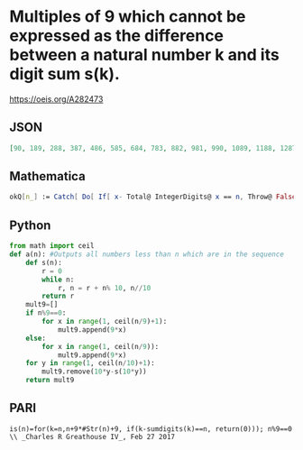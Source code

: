 # Multiples of 9 which cannot be expressed as the difference between a natural number k and its digit sum s\(k\)\.
https://oeis.org/A282473
## JSON
```JSON
[90, 189, 288, 387, 486, 585, 684, 783, 882, 981, 990, 1089, 1188, 1287, 1386, 1485, 1584, 1683, 1782, 1881, 1980, 1989, 2088, 2187, 2286, 2385, 2484, 2583, 2682, 2781, 2880, 2979, 2988, 3087, 3186, 3285, 3384, 3483, 3582, 3681, 3780, 3879, 3978, 3987, 4086, 4185, 4284, 4383, 4482, 4581, 4680, 4779, 4878, 4977, 4986]
```
## Mathematica
```Mathematica
okQ[n_] := Catch[ Do[ If[ x- Total@ IntegerDigits@ x == n, Throw@ False], {x, n, n+ 9 IntegerLength[n]}]; True]; Select[9 Range[1000], okQ[#] &] (* _Giovanni Resta_, Feb 27 2017 *)
```
## Python
```Python
from math import ceil
def a(n): #Outputs all numbers less than n which are in the sequence
    def s(n):
        r = 0
        while n:
            r, n = r + n% 10, n//10
        return r
    mult9=[]
    if n%9==0:
        for x in range(1, ceil(n/9)+1):
            mult9.append(9*x)
    else:
        for x in range(1, ceil(n/9)):
            mult9.append(9*x)
    for y in range(1, ceil(n/10)+1):
        mult9.remove(10*y-s(10*y))
    return mult9
```
## PARI
```PARI
is(n)=for(k=n,n+9*#Str(n)+9, if(k-sumdigits(k)==n, return(0))); n%9==0 \\ _Charles R Greathouse IV_, Feb 27 2017
```
